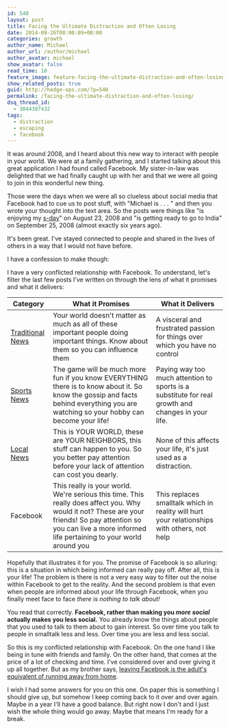```yaml
---
id: 540
layout: post
title: Facing the Ultimate Distraction and Often Losing
date: 2014-09-26T08:00:09+00:00
categories: growth
author_name: Michael
author_url: /author/michael
author_avatar: michael
show_avatar: false
read_time: 10
feature_image: feature-facing-the-ultimate-distraction-and-often-losing 
show_related_posts: true 
guid: http://hedge-ops.com/?p=540
permalink: /facing-the-ultimate-distraction-and-often-losing/
dsq_thread_id:
  - 3044387432
tags:
  - distraction
  - escaping
  - facebook
---
```

It was around 2008, and I heard about this new way to interact with people in your world. We were at a family gathering, and I started talking about this great application I had found called Facebook. My sister-in-law was delighted that we had finally caught up with her and that we were all going to join in this wonderful new thing.<!--more-->

Those were the days when we were all so clueless about social media that Facebook had to cue us to post stuff, with "Michael is . . . " and then you wrote your thought into the text area. So the posts were things like "is enjoying my [s-day](http://www.nosdiet.com/)" on August 23, 2008 and "is getting ready to go to India" on September 25, 2008 (almost exactly six years ago).

It's been great. I've stayed connected to people and shared in the lives of others in a way that I would not have before.

I have a confession to make though:

I have a very conflicted relationship with Facebook. To understand, let's filter the last few posts I've written on through the lens of what it promises and what it delivers:

| Category                                                                        | What it Promises                                                                                                                                                                                                     | What it Delivers                                                                                  |
|---------------------------------------------------------------------------------|----------------------------------------------------------------------------------------------------------------------------------------------------------------------------------------------------------------------|---------------------------------------------------------------------------------------------------|
| [Traditional News](/escaping-with-the-news/)                                    | Your world doesn't matter as much as all of these important people doing important things. Know about them so you can influence them                                                                                 | A visceral and frustrated passion for things over which you have no control                       |
| [Sports News](/sports-news-soap-operas-for-people-who-make-fun-of-soap-operas/) | The game will be much more fun if you know EVERYTHING there is to know about it. So know the gossip and facts behind everything you are watching so your hobby can become your life!                                 | Paying way too much attention to sports is a substitute for real growth and changes in your life. |
| [Local News](/rubbernecking-with-the-locals/)                                   | This is YOUR WORLD, these are YOUR NEIGHBORS, this stuff can happen to you. So you better pay attention before your lack of attention can cost you dearly.                                                           | None of this affects your life, it's just used as a distraction.                                  |
| Facebook                                                                        | This really is your world. We're serious this time. This really does affect you. Why would it not? These are your friends! So pay attention so you can live a more informed life pertaining to your world around you | This replaces smalltalk which in reality will hurt your relationships with others, not help       |

Hopefully that illustrates it for you. The promise of Facebook is so alluring: this is a situation in which being informed can really pay off. After all, this is your life! The problem is there is not a very easy way to filter out the noise within Facebook to get to the reality. And the second problem is that even when people are informed about your life through Facebook, when you finally meet face to face _there is nothing to talk about!_

You read that correctly. **Facebook, rather than making you _more social_ actually makes you less social.** You already know the things about people that you used to talk to them about to gain interest. So over time you talk to people in smalltalk less and less. Over time you are less and less social.

So this is my conflicted relationship with Facebook. On the one hand I like being in tune with friends and family. On the other hand, that comes at the price of a lot of checking and time. I've considered over and over giving it up all together. But as my brother says, [leaving Facebook is the adult's equivalent of running away from home](http://weknowmemes.com/2011/11/quitting-facebook-is-the-adult-version-of-running-away-from-home/).

I wish I had some answers for you on this one. On paper this is something I should give up, but somehow I keep coming back to it over and over again. Maybe in a year I'll have a good balance. But right now I don't and I just wish the whole thing would go away. Maybe that means I'm ready for a break.